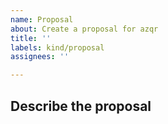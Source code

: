 ```yaml
---
name: Proposal
about: Create a proposal for azqr
title: ''
labels: kind/proposal
assignees: ''

---
```


## Describe the proposal